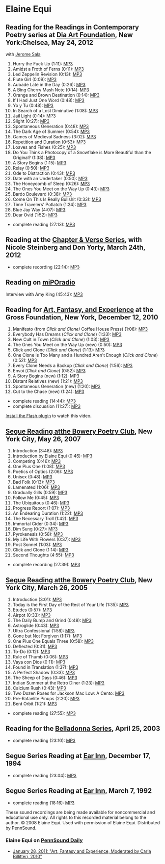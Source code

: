 Elaine Equi
===========


Reading for the Readings in Contemporary Poetry series at [Dia Art Foundation](http://writing.upenn.edu/pennsound/x/Dia.php)[](), New York:Chelsea, May 24, 2012
----------------------------------------------------------------------------------------------------------------------------------------------------------------

with [Jerome Sala](http://writing.upenn.edu/pennsound/x/Dia.php#5-24-12)

1.  Hurry the Fuck Up (1:11): [MP3](http://media.sas.upenn.edu/pennsound/authors/Equi/5-24-12/Equi-Elaine_01_Hurry-the-fuck-up_Dia-NYC_5-24-12.mp3)
2.  Amidst a Froth of Ferns (0:11): [MP3](http://media.sas.upenn.edu/pennsound/authors/Equi/5-24-12/Equi-Elaine_02_Amidst-a-Froth-of-Ferns_Dia-NYC_5-24-12.mp3)
3.  Led Zeppelin Revision (0:13): [MP3](http://media.sas.upenn.edu/pennsound/authors/Equi/5-24-12/Equi-Elaine_03_Led-Zeppelin-Revision_Dia-NYC_5-24-12.mp3)
4.  Flute Girl (0:09): [MP3](http://media.sas.upenn.edu/pennsound/authors/Equi/5-24-12/Equi-Elaine_04_Flute-Girl_Dia-NYC_5-24-12.mp3)
5.  Aubade Late in the Day (0:26): [MP3](http://media.sas.upenn.edu/pennsound/authors/Equi/5-24-12/Equi-Elaine_05_Aubade-Late-in-the-Day_Dia-NYC_5-24-12.mp3)
6.  A Bing Cherry Mash Note (0:14): [MP3](http://media.sas.upenn.edu/pennsound/authors/Equi/5-24-12/Equi-Elaine_06_A-Bing-Cherry-Mash-Note_Dia-NYC_5-24-12.mp3)
7.  Orange and Brown Destination (0:14): [MP3](http://media.sas.upenn.edu/pennsound/authors/Equi/5-24-12/Equi-Elaine_07_Orange-and-Brown-Destination_Dia-NYC_5-24-12.mp3)
8.  If I Had Just One Word (0:48): [MP3](http://media.sas.upenn.edu/pennsound/authors/Equi/5-24-12/Equi-Elaine_08_If-I-Had-Just-One-Word_Dia-NYC_5-24-12.mp3)
9.  Yo y Tu (0:48): [MP3](http://media.sas.upenn.edu/pennsound/authors/Equi/5-24-12/Equi-Elaine_09_Yo-y-Tu_Dia-NYC_5-24-12.mp3)
10. In Search of a Lost Diminutive (1:08): [MP3](http://media.sas.upenn.edu/pennsound/authors/Equi/5-24-12/Equi-Elaine_10_In-Search-of-a-Lost-Diminutive_Dia-NYC_5-24-12.mp3)
11. Jail Light (0:14): [MP3](http://media.sas.upenn.edu/pennsound/authors/Equi/5-24-12/Equi-Elaine_11_Jail-Light_Dia-NYC_5-24-12.mp3)
12. Slight (0:27): [MP3](http://media.sas.upenn.edu/pennsound/authors/Equi/5-24-12/Equi-Elaine_12_Slight_Dia-NYC_5-24-12.mp3)
13. Spontaneous Generation (0:48): [MP3](http://media.sas.upenn.edu/pennsound/authors/Equi/5-24-12/Equi-Elaine_13_Spontaneous-Generation_Dia-NYC_5-24-12.mp3)
14. The Dark Age of Summer (0:54): [MP3](http://media.sas.upenn.edu/pennsound/authors/Equi/5-24-12/Equi-Elaine_14_Dark-Age-of-Summer_Dia-NYC_5-24-12.mp3)
15. Games of Medieval Sadness (3:02): [MP3](http://media.sas.upenn.edu/pennsound/authors/Equi/5-24-12/Equi-Elaine_15_Games-of-Medieval-Sadness_Dia-NYC_5-24-12.mp3)
16. Repetition and Duration (0:53): [MP3](http://media.sas.upenn.edu/pennsound/authors/Equi/5-24-12/Equi-Elaine_16_Repetition-and-Duration_Dia-NYC_5-24-12.mp3)
17. Loaves and Fishes (0:25): [MP3](http://media.sas.upenn.edu/pennsound/authors/Equi/5-24-12/Equi-Elaine_17_Loaves-and-Fishes_Dia-NYC_5-24-12.mp3)
18. Do You Think a Photocopy of a Snowflake is More Beautiful than the Original? (1:38): [MP3](http://media.sas.upenn.edu/pennsound/authors/Equi/5-24-12/Equi-Elaine_18_Do-You-Think-a-Photocopy_Dia-NYC_5-24-12.mp3)
19. A Story Begins (1:15): [MP3](http://media.sas.upenn.edu/pennsound/authors/Equi/5-24-12/Equi-Elaine_19_A-Story-Begins_Dia-NYC_5-24-12.mp3)
20. Relay (0:50): [MP3](http://media.sas.upenn.edu/pennsound/authors/Equi/5-24-12/Equi-Elaine_20_Relay_Dia-NYC_5-24-12.mp3)
21. Ode to Distraction (0:43): [MP3](http://media.sas.upenn.edu/pennsound/authors/Equi/5-24-12/Equi-Elaine_21_Ode-to-Distraction_Dia-NYC_5-24-12.mp3)
22. Date with an Undertaker (0:50): [MP3](http://media.sas.upenn.edu/pennsound/authors/Equi/5-24-12/Equi-Elaine_22_A-Date-with-an-Undertaker_Dia-NYC_5-24-12.mp3)
23. The Honeycomb of Sleep (0:26): [MP3](http://media.sas.upenn.edu/pennsound/authors/Equi/5-24-12/Equi-Elaine_23_The-Honeycomb-of-Sleep_Dia-NYC_5-24-12.mp3)
24. The Ones You Meet on the Way Up (0:43): [MP3](http://media.sas.upenn.edu/pennsound/authors/Equi/5-24-12/Equi-Elaine_24_The-Ones-You-Meet_Dia-NYC_5-24-12.mp3)
25. Bardo Boulevard (0:38): [MP3](http://media.sas.upenn.edu/pennsound/authors/Equi/5-24-12/Equi-Elaine_25_Bardo-Boulevard_Dia-NYC_5-24-12.mp3)
26. Come On This Is Really Bullshit (0:33): [MP3](http://media.sas.upenn.edu/pennsound/authors/Equi/5-24-12/Equi-Elaine_26_Come-On-Really-This-Is-Bullshit_Dia-NYC_5-24-12.mp3)
27. Time Travelers' Potlatch (1:24): [MP3](http://media.sas.upenn.edu/pennsound/authors/Equi/5-24-12/Equi-Elaine_27_Time-Travelers-Potlatch_Dia-NYC_5-24-12.mp3)
28. Blue Jay Way (4:07): [MP3](http://media.sas.upenn.edu/pennsound/authors/Equi/5-24-12/Equi-Elaine_28_Blue-Jay-Way_Dia-NYC_5-24-12.mp3)
29. Dear Ovid (1:52): [MP3](http://media.sas.upenn.edu/pennsound/authors/Equi/5-24-12/Equi-Elaine_29_Dear-Ovid_Dia-NYC_5-24-12.mp3)

-   complete reading (27:13): [MP3](http://media.sas.upenn.edu/pennsound/groups/Dia/Equi-Elaine_Dia-NYC_5-24-12.mp3)

  

Reading at the [Chapter & Verse Series](http://writing.upenn.edu/pennsound/x/Chapterhouse.php), with Nicole Steinberg and Don Yorty, March 24th, 2012
-----------------------------------------------------------------------------------------------------------------------------------------------------

-   complete recording (22:14): [MP3](https://media.sas.upenn.edu/pennsound/groups/Chapterhouse%20Series/CH-V/Equi-Elaine_03_Complete%20Reading_Chapter-and-Verse_PHL_3-24-12.mp3)

Reading on [miPOradio](http://writing.upenn.edu/pennsound/x/miPOradio.html)
---------------------------------------------------------------------------

Interview with Amy King (45:43): [MP3](http://media.sas.upenn.edu/pennsound/groups/miPOradio/Equi-Elaine_Intrvw-w-Amy-King_miPOradio.mp3)

Reading for [Art, Fantasy, and Experience](http://writing.upenn.edu/pennsound/x/Fantasy.php) at the Gross Foundation, New York, December 12, 2010
-------------------------------------------------------------------------------------------------------------------------------------------------

1.  Manifesto (from *Click and Clone*/ Coffee House Press) (1:06): [MP3](http://media.sas.upenn.edu/pennsound/authors/Equi/12-12-10/Equi-Elaine_01_Manifesto_Art-Fantasy-And-Experience_Gross-Foundation_NY_12-12-10.mp3)
2.  Everybody Has Dreams (*Click and Clone*) (1:33): [MP3](http://media.sas.upenn.edu/pennsound/authors/Equi/12-12-10/Equi-Elaine_02_Everybody-Has-Dreams_Art-Fantasy-And-Experience_Gross-Foundation_NY_12-12-10.mp3)
3.  New Cult in Town (*Click and Clone*) (1:03): [MP3](http://media.sas.upenn.edu/pennsound/authors/Equi/12-12-10/Equi-Elaine_03_New-Cult-In-Town_Art-Fantasy-And-Experience_Gross-Foundation_NY_12-12-10.mp3)
4.  The Ones You Meet on the Way Up (new) (0:50): [MP3](http://media.sas.upenn.edu/pennsound/authors/Equi/12-12-10/Equi-Elaine_04_The-Ones-You-Meet_Art-Fantasy-And-Experience_Gross-Foundation_NY_12-12-10.mp3)
5.  Click and Clone (*Click and Clone*) (1:13): [MP3](http://media.sas.upenn.edu/pennsound/authors/Equi/12-12-10/Equi-Elaine_05_Click-And-Clone_Art-Fantasy-And-Experience_Gross-Foundation_NY_12-12-10.mp3)
6.  One Clone Is Too Many and a Hundred Aren't Enough (*Click and Clone*) (0:52): [MP3](http://media.sas.upenn.edu/pennsound/authors/Equi/12-12-10/Equi-Elaine_06_One-Clone-Is-Too-Many_Art-Fantasy-And-Experience_Gross-Foundation_NY_12-12-10.mp3)
7.  Every Clone Needs a Backup (*Click and Clone*) (1:56): [MP3](http://media.sas.upenn.edu/pennsound/authors/Equi/12-12-10/Equi-Elaine_07_Every-Clone-Needs-A-Backup_Art-Fantasy-And-Experience_Gross-Foundation_NY_12-12-10.mp3)
8.  Envoi (*Click and Clone*) (0:52): [MP3](http://media.sas.upenn.edu/pennsound/authors/Equi/12-12-10/Equi-Elaine_08_Envoi_Art-Fantasy-And-Experience_Gross-Foundation_NY_12-12-10.mp3)
9.  A Story Begins (new) (1:12): [MP3](http://media.sas.upenn.edu/pennsound/authors/Equi/12-12-10/Equi-Elaine_09_A-Story-Begins_Art-Fantasy-And-Experience_Gross-Foundation_NY_12-12-10.mp3)
10. Distant Relatives (new) (1:21): [MP3](http://media.sas.upenn.edu/pennsound/authors/Equi/12-12-10/Equi-Elaine_10_Distant-Relatives_Art-Fantasy-And-Experience_Gross-Foundation_NY_12-12-10.mp3)
11. Spontaneous Generation (new) (1:20): [MP3](http://media.sas.upenn.edu/pennsound/authors/Equi/12-12-10/Equi-Elaine_11_Spontaneous-Generation_Art-Fantasy-And-Experience_Gross-Foundation_NY_12-12-10.mp3)
12. Cut to the Chase (new) (1:24): [MP3](http://media.sas.upenn.edu/pennsound/authors/Equi/12-12-10/Equi-Elaine_12_Cut-To-The-Chase_Art-Fantasy-And-Experience_Gross-Foundation_NY_12-12-10.mp3)

-   complete reading (14:44): [MP3](http://media.sas.upenn.edu/pennsound/authors/Equi/12-12-10/Equi-Elaine_Complete-Reading_Art-Fantasy-And-Experience_Gross-Foundation_NY_12-12-10.mp3)
-   complete discussion (11:27): [MP3](http://media.sas.upenn.edu/pennsound/groups/Fantasy_Gross-Fdn/Discussion_Fantasy_Gross-Fdn_NYC_12-12-10.mp3)

  

[Install the Flash plugin](http://get.adobe.com/flashplayer/) to watch this video.

[Segue Reading at]()[the Bowery Poetry Club](Segue-BPC.html), New York City,
May 26, 2007
----------------------------------------------------------------------------

1.  Introduction (3:48): [MP3](http://media.sas.upenn.edu/pennsound/authors/Equi/5-26-07/Equi-Elaine_01_Intro_Segue_NYC_5-26-07.mp3)
2.  Introduction by Elaine Equi (0:46): [MP3](http://media.sas.upenn.edu/pennsound/authors/Equi/5-26-07/Equi-Elaine_02_Elaine-Intro_Segue_NYC_5-26-07.mp3)
3.  Competing (0:46): [MP3](http://media.sas.upenn.edu/pennsound/authors/Equi/5-26-07/Equi-Elaine_03_Competing_Segue_NYC_5-26-07.mp3)
4.  One Plus One (1:08): [MP3](http://media.sas.upenn.edu/pennsound/authors/Equi/5-26-07/Equi-Elaine_04_One-Plus-One_Segue_NYC_5-26-07.mp3)
5.  Poetics of Optics (2:06): [MP3](http://media.sas.upenn.edu/pennsound/authors/Equi/5-26-07/Equi-Elaine_05_Poetics-of-Optics_Segue_NYC_5-26-07.mp3)
6.  Unisex (0:48): [MP3](http://media.sas.upenn.edu/pennsound/authors/Equi/5-26-07/Equi-Elaine_06_Unisex_Segue_NYC_5-26-07.mp3)
7.  Bad Folk (0:13): [MP3](http://media.sas.upenn.edu/pennsound/authors/Equi/5-26-07/Equi-Elaine_07_Bad-Folk-Song_Segue_NYC_5-26-07.mp3)
8.  Lamenated (1:06): [MP3](http://media.sas.upenn.edu/pennsound/authors/Equi/5-26-07/Equi-Elaine_08_Lamenated_Segue_NYC_5-26-07.mp3)
9.  Gradually Gills (0:59): [MP3](http://media.sas.upenn.edu/pennsound/authors/Equi/5-26-07/Equi-Elaine_09_Gradually-Gills_Segue_NYC_5-26-07.mp3)
10. Follow Me (0:45): [MP3](http://media.sas.upenn.edu/pennsound/authors/Equi/5-26-07/Equi-Elaine_10_Follow-Me_Segue_NYC_5-26-07.mp3)
11. The Ubiquitous (0:46): [MP3](http://media.sas.upenn.edu/pennsound/authors/Equi/5-26-07/Equi-Elaine_11_The-Ubiquitous_Segue_NYC_5-26-07.mp3)
12. Progress Report (1:07): [MP3](http://media.sas.upenn.edu/pennsound/authors/Equi/5-26-07/Equi-Elaine_12_Progress-Report_Segue_NYC_5-26-07.mp3)
13. An Endearing Duration (1:22): [MP3](http://media.sas.upenn.edu/pennsound/authors/Equi/5-26-07/Equi-Elaine_13_An-Endearing_Segue_NYC_5-26-07.mp3)
14. The Necessary Troll (1:42): [MP3](http://media.sas.upenn.edu/pennsound/authors/Equi/5-26-07/Equi-Elaine_14_The-Necessary-Troll_Segue_NYC_5-26-07.mp3)
15. Immortal Cider (0:34): [MP3](http://media.sas.upenn.edu/pennsound/authors/Equi/5-26-07/Equi-Elaine_15_Immortal-Cider_Segue_NYC_5-26-07.mp3)
16. Dim Sung (0:27): [MP3](http://media.sas.upenn.edu/pennsound/authors/Equi/5-26-07/Equi-Elaine_16_Dim-Sung_Segue_NYC_5-26-07.mp3)
17. Pyrokenesis (0:58): [MP3](http://media.sas.upenn.edu/pennsound/authors/Equi/5-26-07/Equi-Elaine_17_Pyrokenesis_Segue_NYC_5-26-07.mp3)
18. My Life With Flowers (0:37): [MP3](http://media.sas.upenn.edu/pennsound/authors/Equi/5-26-07/Equi-Elaine_18_My-Life-with_Segue_NYC_5-26-07.mp3)
19. Post Sonnet (1:03): [MP3](http://media.sas.upenn.edu/pennsound/authors/Equi/5-26-07/Equi-Elaine_19_Post-Sonnet_Segue_NYC_5-26-07.mp3)
20. Click and Clone (1:14): [MP3](http://media.sas.upenn.edu/pennsound/authors/Equi/5-26-07/Equi-Elaine_20_Click-and-Clone_Segue_NYC_5-26-07.mp3)
21. Second Thoughts (4:55): [MP3](http://media.sas.upenn.edu/pennsound/authors/Equi/5-26-07/Equi-Elaine_21_Second-Thoughts_Segue_NYC_5-26-07.mp3)

-   complete recording (27:39): [MP3](http://media.sas.upenn.edu/pennsound/authors/Equi/Equi-Elaine_Complete-Reading_Segue-Series_NYC_5-26-07.mp3)

[Segue Reading at]()[the Bowery Poetry Club](Segue-BPC.html), New York City,
March 26, 2005
----------------------------------------------------------------------------

1.  Introduction (3:01): [MP3](http://media.sas.upenn.edu/pennsound/authors/Equi/Segue-2005/Equi-Elaine_01_Intro_Segue_NY_3-26-05.mp3)
2.  Today is the First Day of the Rest of Your Life (1:35): [MP3](http://media.sas.upenn.edu/pennsound/authors/Equi/Segue-2005/Equi-Elaine_02_Today_Segue_NY_3-26-05.mp3)
3.  Etudes (0:57): [MP3](http://media.sas.upenn.edu/pennsound/authors/Equi/Segue-2005/Equi-Elaine_03_Etudes_Segue_NY_3-26-05.mp3)
4.  Airpot (0:33): [MP3](http://media.sas.upenn.edu/pennsound/authors/Equi/Segue-2005/Equi-Elaine_04_Airpot_Segue_NY_3-26-05.mp3)
5.  The Daily Bump and Grind (0:48): [MP3](http://media.sas.upenn.edu/pennsound/authors/Equi/Segue-2005/Equi-Elaine_05_The-Daily_Segue_NY_3-26-05.mp3)
6.  Astroglide (0:43): [MP3](http://media.sas.upenn.edu/pennsound/authors/Equi/Segue-2005/Equi-Elaine_06_Astroglide_Segue_NY_3-26-05.mp3)
7.  Ultra Confessional (1:58): [MP3](http://media.sas.upenn.edu/pennsound/authors/Equi/Segue-2005/Equi-Elaine_07_Ultra-Confessional_Segue_NY_3-26-05.mp3)
8.  Gone but Not Forgiven (1:17): [MP3](http://media.sas.upenn.edu/pennsound/authors/Equi/Segue-2005/Equi-Elaine_08_Gone-but-not-Forgiven_Segue_NY_3-26-05.mp3)
9.  One Plus One Equals Three (0:58): [MP3](http://media.sas.upenn.edu/pennsound/authors/Equi/Segue-2005/Equi-Elaine_09_One-Plus-One_Segue_NY_3-26-05.mp3)
10. Deflected (0:31): [MP3](http://media.sas.upenn.edu/pennsound/authors/Equi/Segue-2005/Equi-Elaine_10_Deflected_Segue_NY_3-26-05.mp3)
11. To-Do (0:12): [MP3](http://media.sas.upenn.edu/pennsound/authors/Equi/Segue-2005/Equi-Elaine_11_To-Do_Segue_NY_3-26-05.mp3)
12. Rule of Thumb (0:06): [MP3](http://media.sas.upenn.edu/pennsound/authors/Equi/Segue-2005/Equi-Elaine_12_Rule-of-Thumb_Segue_NY_3-26-05.mp3)
13. Vaya con Dios (0:11): [MP3](http://media.sas.upenn.edu/pennsound/authors/Equi/Segue-2005/Equi-Elaine_13_Vaya-con-Dios_Segue_NY_3-26-05.mp3)
14. Found in Translation (1:37): [MP3](http://media.sas.upenn.edu/pennsound/authors/Equi/Segue-2005/Equi-Elaine_14_Found-in-Translation_Segue_NY_3-26-05.mp3)
15. A Perfect Shadow (0:33): [MP3](http://media.sas.upenn.edu/pennsound/authors/Equi/Segue-2005/Equi-Elaine_15_A-Perfect-Shadow_Segue_NY_3-26-05.mp3)
16. The Sheep of Days (0:46): [MP3](http://media.sas.upenn.edu/pennsound/authors/Equi/Segue-2005/Equi-Elaine_16_Sheep-of-Days_Segue_NY_3-26-05.mp3)
17. Indian Summer at the Retro Diner (1:23): [MP3](http://media.sas.upenn.edu/pennsound/authors/Equi/Segue-2005/Equi-Elaine_17_Indian-Summer_Segue_NY_3-26-05.mp3)
18. Calcium Rush (0:43): [MP3](http://media.sas.upenn.edu/pennsound/authors/Equi/Segue-2005/Equi-Elaine_18_Calcium-Rush_Segue_NY_3-26-05.mp3)
19. Two Dozen Roses for Jackson Mac Low: A Cento: [MP3](http://media.sas.upenn.edu/pennsound/authors/Equi/Segue-2005/Equi-Elaine_19_Two-Dozen-Roses_Segue_NY_3-26-05.mp3)
20. Pre-Rafaelite Pinups (2:20): [MP3](http://media.sas.upenn.edu/pennsound/authors/Equi/Segue-2005/Equi-Elaine_20_Pre-Rafaelite-Pinups_Segue_NY_3-26-05.mp3)
21. Bent Orbit (1:21): [MP3](http://media.sas.upenn.edu/pennsound/authors/Equi/Segue-2005/Equi-Elaine_21_Bent-Orbit_Segue_NY_3-26-05.mp3)

-   complete reading (27:55): [MP3](http://media.sas.upenn.edu/pennsound/authors/Equi/Equi-Elaine_Segue_NY_3-26-05.mp3)

Reading for the [Belladonna Series](http://writing.upenn.edu/pennsound/x/Belladonna.php), April 25, 2003
--------------------------------------------------------------------------------------------------------

-   complete reading (23:10): [MP3](http://media.sas.upenn.edu/pennsound/authors/Equi/Equi-Elaine_Belladonna_4-25-03.mp3)

Segue Series Reading at [Ear Inn](Ear-Inn.html), December 17, 1994
------------------------------------------------------------------

-   complete reading (23:04): [MP3](http://media.sas.upenn.edu/pennsound/authors/Equi/Equi-Elaine_Complete-Reading_Segue_Ear-Inn_12-17-94.mp3)

Segue Series Reading at [Ear Inn](Ear-Inn.html), March 7, 1992
--------------------------------------------------------------

-   complete reading (18:16): [MP3](http://media.sas.upenn.edu/pennsound/authors/Equi/Equi-Elaine_Complete-Reading_Ear-Inn_3-7-92.mp3)

  

These sound recordings are being made available for noncommercial and educational use only. All rights to this
recorded material belong to the author. © 2008 Elaine Equi. Used with permission of
Elaine Equi. Distributed by PennSound.

  

### Elaine Equi on [PennSound Daily](http://writing.upenn.edu/pennsound/daily)

-   [January 28, 2011: "Art, Fantasy and Experience, Moderated by Carla Billitteri, 2010"](http://writing.upenn.edu/pennsound/daily/201101.php#28_14:13)
